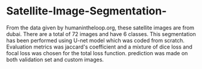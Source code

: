 # Satellite-Image-Segmentation-
From the data given by humanintheloop.org, these satellite images are from dubai. There are a total of 72 images and have 6 classes. This segmentation has been performed using U-net model which was coded from scratch. 
Evaluation metrics was jaccard's coefficient and a mixture of dice loss and focal loss was chosen for the total loss function. 
prediction was made on both validation set and custom images. 

